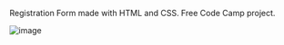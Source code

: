 Registration Form made with HTML and CSS. Free Code Camp project.

![image](https://github.com/castroalves-gabi/Registration-Form/assets/117552601/e534532e-f9f1-46d5-a18e-aca8e9e371ba)
